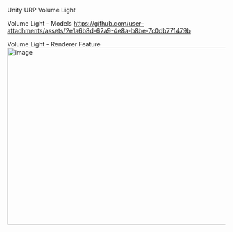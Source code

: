 Unity URP Volume Light

Volume Light - Models
https://github.com/user-attachments/assets/2e1a6b8d-62a9-4e8a-b8be-7c0db771479b

Volume Light - Renderer Feature
<img width="923" height="409" alt="image" src="https://github.com/user-attachments/assets/2690dc36-d9eb-425d-a928-26adf98d23ba" />
